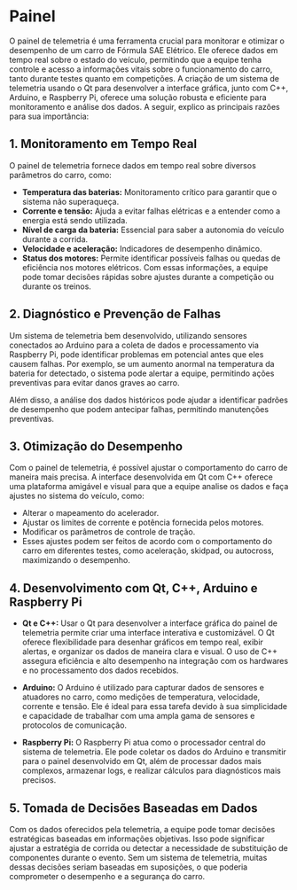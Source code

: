 # Painel

O painel de telemetria é uma ferramenta crucial para monitorar e otimizar o desempenho de um carro de Fórmula SAE Elétrico. Ele oferece dados em tempo real sobre o estado do veículo, permitindo que a equipe tenha controle e acesso a informações vitais sobre o funcionamento do carro, tanto durante testes quanto em competições. A criação de um sistema de telemetria usando o Qt para desenvolver a interface gráfica, junto com C++, Arduino, e Raspberry Pi, oferece uma solução robusta e eficiente para monitoramento e análise dos dados. A seguir, explico as principais razões para sua importância:

## 1. Monitoramento em Tempo Real
O painel de telemetria fornece dados em tempo real sobre diversos parâmetros do carro, como:

- **Temperatura das baterias:** Monitoramento crítico para garantir que o sistema não superaqueça.
- **Corrente e tensão:** Ajuda a evitar falhas elétricas e a entender como a energia está sendo utilizada.
- **Nível de carga da bateria:** Essencial para saber a autonomia do veículo durante a corrida.
- **Velocidade e aceleração:** Indicadores de desempenho dinâmico.
- **Status dos motores:** Permite identificar possíveis falhas ou quedas de eficiência nos motores elétricos.
Com essas informações, a equipe pode tomar decisões rápidas sobre ajustes durante a competição ou durante os treinos.

## 2. Diagnóstico e Prevenção de Falhas
Um sistema de telemetria bem desenvolvido, utilizando sensores conectados ao Arduino para a coleta de dados e processamento via Raspberry Pi, pode identificar problemas em potencial antes que eles causem falhas. Por exemplo, se um aumento anormal na temperatura da bateria for detectado, o sistema pode alertar a equipe, permitindo ações preventivas para evitar danos graves ao carro.

Além disso, a análise dos dados históricos pode ajudar a identificar padrões de desempenho que podem antecipar falhas, permitindo manutenções preventivas.

## 3. Otimização do Desempenho
Com o painel de telemetria, é possível ajustar o comportamento do carro de maneira mais precisa. A interface desenvolvida em Qt com C++ oferece uma plataforma amigável e visual para que a equipe analise os dados e faça ajustes no sistema do veículo, como:

- Alterar o mapeamento do acelerador.
- Ajustar os limites de corrente e potência fornecida pelos motores.
- Modificar os parâmetros de controle de tração.
- Esses ajustes podem ser feitos de acordo com o comportamento do carro em diferentes testes, como aceleração, skidpad, ou autocross, maximizando o desempenho.

## 4. Desenvolvimento com Qt, C++, Arduino e Raspberry Pi
- **Qt e C++:** Usar o Qt para desenvolver a interface gráfica do painel de telemetria permite criar uma interface interativa e customizável. O Qt oferece flexibilidade para desenhar gráficos em tempo real, exibir alertas, e organizar os dados de maneira clara e visual. O uso de C++ assegura eficiência e alto desempenho na integração com os hardwares e no processamento dos dados recebidos.

- **Arduino:** O Arduino é utilizado para capturar dados de sensores e atuadores no carro, como medições de temperatura, velocidade, corrente e tensão. Ele é ideal para essa tarefa devido à sua simplicidade e capacidade de trabalhar com uma ampla gama de sensores e protocolos de comunicação.

- **Raspberry Pi:** O Raspberry Pi atua como o processador central do sistema de telemetria. Ele pode coletar os dados do Arduino e transmitir para o painel desenvolvido em Qt, além de processar dados mais complexos, armazenar logs, e realizar cálculos para diagnósticos mais precisos.

## 5. Tomada de Decisões Baseadas em Dados
Com os dados oferecidos pela telemetria, a equipe pode tomar decisões estratégicas baseadas em informações objetivas. Isso pode significar ajustar a estratégia de corrida ou detectar a necessidade de substituição de componentes durante o evento. Sem um sistema de telemetria, muitas dessas decisões seriam baseadas em suposições, o que poderia comprometer o desempenho e a segurança do carro.
